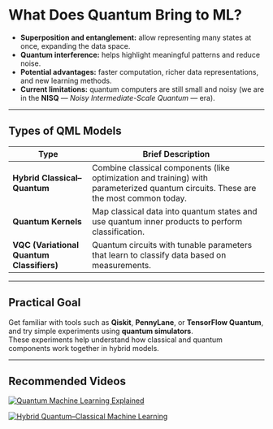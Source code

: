 # What Does Quantum Bring to ML?
- **Superposition and entanglement:** allow representing many states at once, expanding the data space.  
- **Quantum interference:** helps highlight meaningful patterns and reduce noise.  
- **Potential advantages:** faster computation, richer data representations, and new learning methods.  
- **Current limitations:** quantum computers are still small and noisy (we are in the **NISQ** — *Noisy Intermediate-Scale Quantum* — era).  

---

## Types of QML Models

| Type | Brief Description |
|------|-------------------|
| **Hybrid Classical–Quantum** | Combine classical components (like optimization and training) with parameterized quantum circuits. These are the most common today. |
| **Quantum Kernels** | Map classical data into quantum states and use quantum inner products to perform classification. |
| **VQC (Variational Quantum Classifiers)** | Quantum circuits with tunable parameters that learn to classify data based on measurements. |

---

## Practical Goal
Get familiar with tools such as **Qiskit**, **PennyLane**, or **TensorFlow Quantum**, and try simple experiments using **quantum simulators**.  
These experiments help understand how classical and quantum components work together in hybrid models.

---

## Recommended Videos

[![Quantum Machine Learning Explained](https://img.youtube.com/vi/NqHKr9CGWJ0/maxresdefault.jpg)](https://www.youtube.com/watch?v=NqHKr9CGWJ0)  

[![Hybrid Quantum–Classical Machine Learning](https://img.youtube.com/vi/tKb2tHm8DC0/maxresdefault.jpg)](https://www.youtube.com/watch?v=tKb2tHm8DC0)  
 

